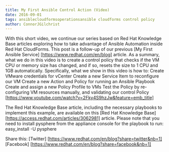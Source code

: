 ```yaml
---
title: My First Ansible Control Action (Video) 
date: 2016-09-01
tags: ansiblecloudformsoperationsansible cloudforms control policy 
author: ConnorJGilchrist
---
```


With this short video, we continue our series based on Red Hat Knowledge Base articles exploring how to take advantage of Ansible Automation inside Red Hat CloudForms. This post is a follow-up of our previous [My First Ansible Service] [https://www.redhat.com/en/blog] article.
As a summary, what we do in this video is to create a control policy that checks if the VM CPU or memory size has changed, and if so, resets the size to 1 CPU and 1GB automatically.
Specifically, what we show in this video is how to:
Create VMware credentials for vCenter
Create a new Service Item to reconfigure our VM
Create a new Action and Policy for running an Ansible Playbook
Create and assign a new Policy Profile to VMs
Test the Policy by re-configuring VM resources manually, and validating our control Policy
 [https://www.youtube.com/watch?v=2Fky4S9hzJw&feature=emb_title]
  
The Red Hat Knowledge Base article, including the necessary playbooks to implement this example, are available on this [Red Hat Knowledge Base] [https://access.redhat.com/articles/3062981] article.
Please note that you need to install pysphere from the appliance console for the playbook to run:
easy_install -U pysphere

Share this:
[Twitter] [https://www.redhat.com/en/blog?share=twitter&nb=1]
[Facebook] [https://www.redhat.com/en/blog?share=facebook&nb=1]
